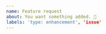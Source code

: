 ```yaml
---
name: Feature request
about: You want something added. 🎉
labels: 'type: enhancement', 'issue'
---
```

